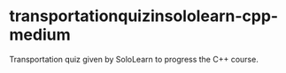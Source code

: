 # transportationquizinsololearn-cpp-medium
Transportation quiz given by SoloLearn to progress the C++ course.
